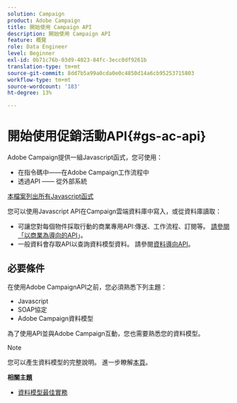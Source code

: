 ```yaml
---
solution: Campaign
product: Adobe Campaign
title: 開始使用 Campaign API
description: 開始使用 Campaign API
feature: 概覽
role: Data Engineer
level: Beginner
exl-id: 0b71c76b-03d9-4023-84fc-3ecc0df9261b
translation-type: tm+mt
source-git-commit: 8dd7b5a99a0cda0e0c4850d14a6cb95253715803
workflow-type: tm+mt
source-wordcount: '183'
ht-degree: 13%

---
```


# 開始使用促銷活動API{#gs-ac-api}

Adobe Campaign提供一組Javascript函式，您可使用：

* 在指令碼中——在Adobe Campaign工作流程中
* 透過API —— 從外部系統

[本檔案列出所有Javascript函式](https://docs.adobe.com/content/help/en/campaign-classic/technicalresources/api/p-1.html)

您可以使用Javascript API在Campaign雲端資料庫中寫入，或從資料庫讀取：

* 可讓您對每個物件採取行動的商業專用API:傳送、工作流程、訂閱等。 [請參閱「以商業為導向的API](https://experienceleague.adobe.com/docs/campaign-classic/using/configuring-campaign-classic/api/business-oriented-apis.html)」。
* 一般資料會存取API以查詢資料模型資料。 請參閱[資料導向API](https://experienceleague.adobe.com/docs/campaign-classic/using/configuring-campaign-classic/api/data-oriented-apis.html)。


## 必要條件

在使用Adobe CampaignAPI之前，您必須熟悉下列主題：

* Javascript
* SOAP協定
* Adobe Campaign資料模型

為了使用API並與Adobe Campaign互動，您也需要熟悉您的資料模型。

>[!NOTE]
>您可以產生資料模型的完整說明。 進一步瞭解[本頁](datamodel.md)。


**相關主題**

* [資料模型最佳實務](datamodel-best-practices.md)
